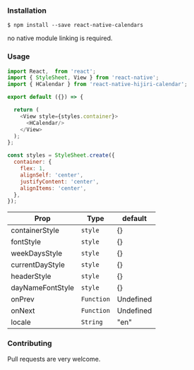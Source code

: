 ### Installation

```
$ npm install --save react-native-calendars
```

no native module linking is required.

### Usage

```javascript
import React,  from 'react';
import { StyleSheet, View } from 'react-native';
import { HCalendar } from 'react-native-hijiri-calendar';

export default ({}) => {

  return (
    <View style={styles.container}>
      <HCalendar/>
    </View>
  );
};

const styles = StyleSheet.create({
  container: {
    flex: 1,
    alignSelf: 'center',
    justifyContent: 'center',
    alignItems: 'center',
  },
});
```


|      Prop          |Type                          |default                         |
|----------------|-------------------------------|-----------------------------|
|containerStyle|`style`            |{}            |
|fontStyle          |`style`            |{}            |
|weekDaysStyle          |`style`|{}|
|currentDayStyle          |`style`|{}|
|headerStyle          |`style`|{}|
|dayNameFontStyle          |`style`|{}|
|onPrev          |`Function`| Undefined
|onNext          |`Function`|Undefined|
|locale          |`String`|"en"|



### Contributing

Pull requests are very welcome.
